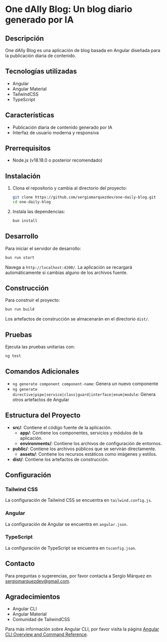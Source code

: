 # One dAIly Blog: Un blog diario generado por IA

## Descripción

One dAIly Blog es una aplicación de blog basada en Angular diseñada para la publicación diaria de contenido.

## Tecnologías utilizadas

* Angular
* Angular Material
* TailwindCSS
* TypeScript

## Características

* Publicación diaria de contenido generado por IA
* Interfaz de usuario moderna y responsiva

## Prerrequisitos

* Node.js (v18.18.0 o posterior recomendado)

## Instalación

1. Clona el repositorio y cambia al directorio del proyecto:

   ```bash
   git clone https://github.com/sergiomarquezdev/one-daily-blog.git
   cd one-daily-blog
   ```

2. Instala las dependencias:

   ```bash
   bun install
   ```

## Desarrollo

Para iniciar el servidor de desarrollo:

```bash
bun run start
```

Navega a `http://localhost:4200/`. La aplicación se recargará automáticamente si cambias alguno de los archivos fuente.

## Construcción

Para construir el proyecto:

```bash
bun run build
```

Los artefactos de construcción se almacenarán en el directorio `dist/`.

## Pruebas

Ejecuta las pruebas unitarias con:

```bash
ng test
```

## Comandos Adicionales

- `ng generate component component-name`: Genera un nuevo componente
- `ng generate directive|pipe|service|class|guard|interface|enum|module`: Genera otros artefactos de Angular

## Estructura del Proyecto

- **src/**: Contiene el código fuente de la aplicación.
  - **app/**: Contiene los componentes, servicios y módulos de la aplicación.
  - **environments/**: Contiene los archivos de configuración de entornos.
- **public/**: Contiene los archivos públicos que se servirán directamente.
  - **assets/**: Contiene los recursos estáticos como imágenes y estilos.
- **dist/**: Contiene los artefactos de construcción.

## Configuración

### Tailwind CSS

La configuración de Tailwind CSS se encuentra en `tailwind.config.js`.

### Angular

La configuración de Angular se encuentra en `angular.json`.

### TypeScript

La configuración de TypeScript se encuentra en `tsconfig.json`.

## Contacto

Para preguntas o sugerencias, por favor contacta a Sergio Márquez en [sergiomarquezdev@gmail.com](mailto:sergiomarquezdev@gmail.com).

## Agradecimientos

- Angular CLI
- Angular Material
- Comunidad de TailwindCSS

Para más información sobre Angular CLI, por favor visita la página [Angular CLI Overview and Command Reference](https://angular.dev/tools/cli).
